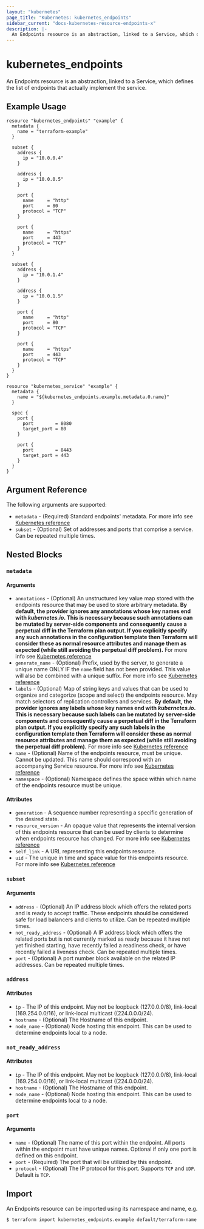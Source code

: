 ```yaml
---
layout: "kubernetes"
page_title: "Kubernetes: kubernetes_endpoints"
sidebar_current: "docs-kubernetes-resource-endpoints-x"
description: |-
  An Endpoints resource is an abstraction, linked to a Service, which defines the list of endpoints that actually implement the service.
---
```


# kubernetes_endpoints

An Endpoints resource is an abstraction, linked to a Service, which defines the list of endpoints that actually implement the service.


## Example Usage

```hcl
resource "kubernetes_endpoints" "example" {
  metadata {
    name = "terraform-example"
  }

  subset {
    address {
      ip = "10.0.0.4"
    }

    address {
      ip = "10.0.0.5"
    }

    port {
      name     = "http"
      port     = 80
      protocol = "TCP"
    }

    port {
      name     = "https"
      port     = 443
      protocol = "TCP"
    }
  }

  subset {
    address {
      ip = "10.0.1.4"
    }

    address {
      ip = "10.0.1.5"
    }

    port {
      name     = "http"
      port     = 80
      protocol = "TCP"
    }

    port {
      name     = "https"
      port     = 443
      protocol = "TCP"
    }
  }
}

resource "kubernetes_service" "example" {
  metadata {
    name = "${kubernetes_endpoints.example.metadata.0.name}"
  }

  spec {
    port {
      port        = 8080
      target_port = 80
    }

    port {
      port        = 8443
      target_port = 443
    }
  }
}
```

## Argument Reference

The following arguments are supported:

* `metadata` - (Required) Standard endpoints' metadata. For more info see [Kubernetes reference](https://github.com/kubernetes/community/blob/master/contributors/devel/sig-architecture/api-conventions.md#metadata)
* `subset` - (Optional) Set of addresses and ports that comprise a service. Can be repeated multiple times.

## Nested Blocks

### `metadata`

#### Arguments

* `annotations` - (Optional) An unstructured key value map stored with the endpoints resource that may be used to store arbitrary metadata. 
**By default, the provider ignores any annotations whose key names end with *kubernetes.io*. This is necessary because such annotations can be mutated by server-side components and consequently cause a perpetual diff in the Terraform plan output. If you explicitly specify any such annotations in the configuration template then Terraform will consider these as normal resource attributes and manage them as expected (while still avoiding the perpetual diff problem).**
For more info see [Kubernetes reference](http://kubernetes.io/docs/user-guide/annotations)
* `generate_name` - (Optional) Prefix, used by the server, to generate a unique name ONLY IF the `name` field has not been provided. This value will also be combined with a unique suffix. For more info see [Kubernetes reference](https://github.com/kubernetes/community/blob/master/contributors/devel/sig-architecture/api-conventions.md#idempotency)
* `labels` - (Optional) Map of string keys and values that can be used to organize and categorize (scope and select) the endpoints resource. May match selectors of replication controllers and services. 
**By default, the provider ignores any labels whose key names end with *kubernetes.io*. This is necessary because such labels can be mutated by server-side components and consequently cause a perpetual diff in the Terraform plan output. If you explicitly specify any such labels in the configuration template then Terraform will consider these as normal resource attributes and manage them as expected (while still avoiding the perpetual diff problem).**
For more info see [Kubernetes reference](http://kubernetes.io/docs/user-guide/labels)
* `name` - (Optional) Name of the endpoints resource, must be unique. Cannot be updated. This name should correspond with an accompanying Service resource. For more info see [Kubernetes reference](http://kubernetes.io/docs/user-guide/identifiers#names)
* `namespace` - (Optional) Namespace defines the space within which name of the endpoints resource must be unique.

#### Attributes


* `generation` - A sequence number representing a specific generation of the desired state.
* `resource_version` - An opaque value that represents the internal version of this endpoints resource that can be used by clients to determine when endpoints resource has changed. For more info see [Kubernetes reference](https://github.com/kubernetes/community/blob/master/contributors/devel/sig-architecture/api-conventions.md#concurrency-control-and-consistency)
* `self_link` - A URL representing this endpoints resource.
* `uid` - The unique in time and space value for this endpoints resource. For more info see [Kubernetes reference](http://kubernetes.io/docs/user-guide/identifiers#uids)

### `subset`

#### Arguments

* `address` - (Optional) An IP address block which offers the related ports and is ready to accept traffic. These endpoints should be considered safe for load balancers and clients to utilize. Can be repeated multiple times.
* `not_ready_address` - (Optional) A IP address block which offers the related ports but is not currently marked as ready because it have not yet finished starting, have recently failed a readiness check, or have recently failed a liveness check. Can be repeated multiple times.
* `port` - (Optional) A port number block available on the related IP addresses. Can be repeated multiple times.

### `address`

#### Attributes

* `ip` - The IP of this endpoint. May not be loopback (127.0.0.0/8), link-local (169.254.0.0/16), or link-local multicast ((224.0.0.0/24).
* `hostname` - (Optional) The Hostname of this endpoint.
* `node_name` - (Optional) Node hosting this endpoint. This can be used to determine endpoints local to a node.

### `not_ready_address`

#### Attributes

* `ip` - The IP of this endpoint. May not be loopback (127.0.0.0/8), link-local (169.254.0.0/16), or link-local multicast ((224.0.0.0/24).
* `hostname` - (Optional) The Hostname of this endpoint.
* `node_name` - (Optional) Node hosting this endpoint. This can be used to determine endpoints local to a node.

### `port`

#### Arguments

* `name` - (Optional) The name of this port within the endpoint. All ports within the endpoint must have unique names. Optional if only one port is defined on this endpoint.
* `port` - (Required) The port that will be utilized by this endpoint.
* `protocol` - (Optional) The IP protocol for this port. Supports `TCP` and `UDP`. Default is `TCP`.

## Import

An Endpoints resource can be imported using its namespace and name, e.g.

```
$ terraform import kubernetes_endpoints.example default/terraform-name
```
